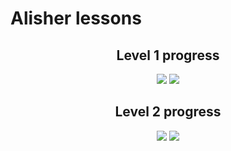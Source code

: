 # Alisher lessons

<strong><h2 align="center">Level 1 progress</h2></strong>

<p align="center">
<img src="https://github.com/Shidlowski/Alisher_lessons/actions/workflows/level1_build.yml/badge.svg?event=pull_request)">
<img src="https://github.com/Shidlowski/Alisher_lessons/actions/workflows/level1_test.yml/badge.svg?event=pull_request)">
</p>

<strong><h2 align="center">Level 2 progress</h2></strong>

<p align="center">
<img src="https://github.com/Shidlowski/Alisher_lessons/actions/workflows/level2_build.yml/badge.svg?event=pull_request)">
<img src="https://github.com/Shidlowski/Alisher_lessons/actions/workflows/level2_test.yml/badge.svg?event=pull_request)">
</p>

